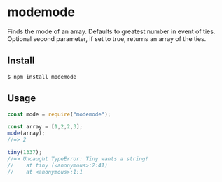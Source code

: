 # modemode

Finds the mode of an array. Defaults to greatest number in event of ties. Optional second parameter, if set to true, returns an array of the ties.

## Install

```
$ npm install modemode
```

## Usage

```js
const mode = require("modemode");

const array = [1,2,2,3];
mode(array);
//=> 2

tiny(1337);
//=> Uncaught TypeError: Tiny wants a string!
//    at tiny (<anonymous>:2:41)
//    at <anonymous>:1:1
```

